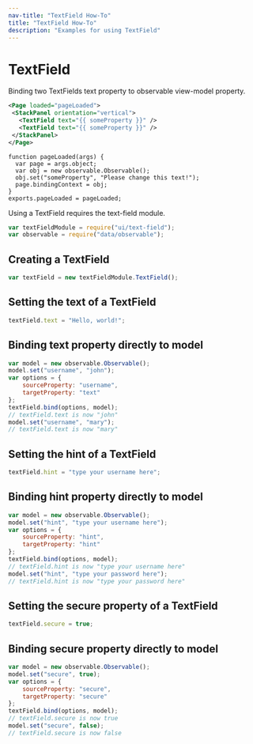 ```yaml
---
nav-title: "TextField How-To"
title: "TextField How-To"
description: "Examples for using TextField"
---
```

# TextField
Binding two TextFields text property to observable view-model property.
```XML
<Page loaded="pageLoaded">
 <StackPanel orientation="vertical">
   <TextField text="{{ someProperty }}" />
   <TextField text="{{ someProperty }}" />
 </StackPanel>
</Page>
```
```JS
function pageLoaded(args) {
  var page = args.object;
  var obj = new observable.Observable();
  obj.set("someProperty", "Please change this text!");
  page.bindingContext = obj;
}
exports.pageLoaded = pageLoaded;
```
Using a TextField requires the text-field module.
``` JavaScript
var textFieldModule = require("ui/text-field");
var observable = require("data/observable");
```
## Creating a TextField
``` JavaScript
var textField = new textFieldModule.TextField();
```
## Setting the text of a TextField
``` JavaScript
textField.text = "Hello, world!";
```
## Binding text property directly to model
``` JavaScript
var model = new observable.Observable();
model.set("username", "john");
var options = {
    sourceProperty: "username",
    targetProperty: "text"
};
textField.bind(options, model);
// textField.text is now "john"
model.set("username", "mary");
// textField.text is now "mary"
```
## Setting the hint of a TextField
``` JavaScript
textField.hint = "type your username here";
```
## Binding hint property directly to model
``` JavaScript
var model = new observable.Observable();
model.set("hint", "type your username here");
var options = {
    sourceProperty: "hint",
    targetProperty: "hint"
};
textField.bind(options, model);
// textField.hint is now "type your username here"
model.set("hint", "type your password here");
// textField.hint is now "type your password here"
```
## Setting the secure property of a TextField
``` JavaScript
textField.secure = true;
```
## Binding secure property directly to model
``` JavaScript
var model = new observable.Observable();
model.set("secure", true);
var options = {
    sourceProperty: "secure",
    targetProperty: "secure"
};
textField.bind(options, model);
// textField.secure is now true
model.set("secure", false);
// textField.secure is now false
```
